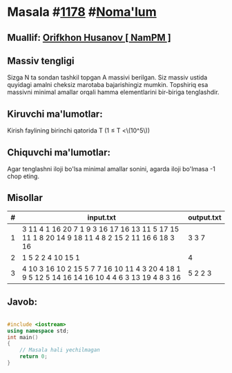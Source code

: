 
<h1>Masala #<a href="https://robocontest.uz/tasks/1178">1178</a> #<a href="https://robocontest.uz/tasks?category=1">Noma'lum</a></h1>
<h2> Muallif: <a href="https://robocontest.uz/profile/orifkhon_namps">Orifkhon Husanov [ NamPM ]</a></h2>
<h2>Massiv tengligi</h2>
<p>Sizga N ta sondan tashkil topgan A massivi berilgan. Siz massiv ustida quyidagi amalni cheksiz marotaba bajarishingiz mumkin.
Topshiriq esa massivni minimal amallar orqali hamma elementlarini bir-biriga tenglashdir.</p>
<h2>Kiruvchi ma'lumotlar:</h2>
<p>Kirish faylining birinchi qatorida T (1 ≤ T <\(10^5\))</p>
<h2>Chiquvchi ma'lumotlar:</h2>
<p>Agar tenglashni iloji bo'lsa minimal amallar sonini, agarda iloji bo'lmasa -1 chop eting.</p>
<h2>Misollar</h2>
<table>
    <thead>
        <tr>
            <th>#</th>
            <th>input.txt</th>
            <th>output.txt</th>
        </tr>
    </thead>
    <tbody>
            <tr>
                <td>1</td>
                <td>3
11 4
1 16 20 7 1 9 3 16 17 16 13 
11 5
17 15 11 1 8 20 14 9 18 11 4 
8 2
15 2 11 16 6 18 3 16</td>
                <td>3
3
7</td>
            </tr>
            <tr>
                <td>2</td>
                <td>1
5 2
2 4 10 15 1</td>
                <td>4</td>
            </tr>
            <tr>
                <td>3</td>
                <td>4
10 3
16 10 2 15 5 7 7 16 10 11 
4 3
20 4 18 1 
9 5
12 5 14 16 14 16 10 4 4 
6 3
13 19 4 8 3 16</td>
                <td>5
2
2
3</td>
            </tr>
    </tbody>
    </table>
    
<h2>Javob:</h2>

######
```cpp
#include <iostream>
using namespace std;
int main()
{
    // Masala hali yechilmagan
    return 0;
}
```
